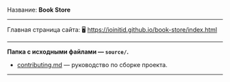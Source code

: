 Название: **Book Store**

------------

Главная страница сайта: 🖥️ https://ioinitid.github.io/book-store/index.html

------------

**Папка с исходными файлами — `source/`.**

- [contributing.md](contributing.md) — руководство по сборке проекта.

------------
